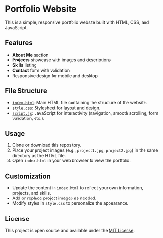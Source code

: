 # Portfolio Website

This is a simple, responsive portfolio website built with HTML, CSS, and JavaScript.

## Features

- **About Me** section
- **Projects** showcase with images and descriptions
- **Skills** listing
- **Contact** form with validation
- Responsive design for mobile and desktop

## File Structure

- [`index.html`](index.html): Main HTML file containing the structure of the website.
- [`style.css`](style.css): Stylesheet for layout and design.
- [`script.js`](script.js): JavaScript for interactivity (navigation, smooth scrolling, form validation, etc.).

## Usage

1. Clone or download this repository.
2. Place your project images (e.g., `project1.jpg`, `project2.jpg`) in the same directory as the HTML file.
3. Open `index.html` in your web browser to view the portfolio.

## Customization

- Update the content in `index.html` to reflect your own information, projects, and skills.
- Add or replace project images as needed.
- Modify styles in `style.css` to personalize the appearance.

## License

This project is open source and available under the [MIT License](LICENSE).
